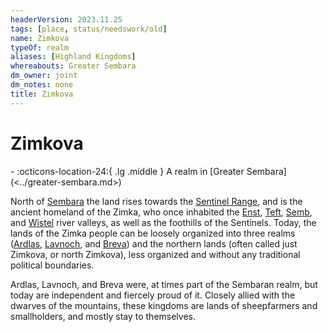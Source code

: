 ```yaml
---
headerVersion: 2023.11.25
tags: [place, status/needswork/old]
name: Zimkova
typeOf: realm
aliases: [Highland Kingdoms]
whereabouts: Greater Sembara
dm_owner: joint
dm_notes: none
title: Zimkova
---
```

# Zimkova
<div class="grid cards ext-narrow-margin ext-one-column" markdown>
-    :octicons-location-24:{ .lg .middle } A realm in [Greater Sembara](<../greater-sembara.md>)  
</div>




North of [Sembara](<../sembara/sembara.md>) the land rises towards the [Sentinel Range](<../../sentinel-range.md>), and is the ancient homeland of the Zimka, who once inhabited the [Enst](<../rivers/wistel-enst-watershed/enst.md>), [Teft](<../rivers/teft.md>), [Semb](<../rivers/semb-watershed/semb.md>), and [Wistel](<../rivers/wistel-enst-watershed/wistel.md>) river valleys, as well as the foothills of the Sentinels. Today, the lands of the Zimka people can be loosely organized into three realms ([Ardlas](<./ardlas.md>), [Lavnoch](<./lavnoch.md>), and [Breva](<./breva.md>)) and the northern lands (often called just Zimkova, or north Zimkova), less organized and without any traditional political boundaries.  

Ardlas, Lavnoch, and Breva were, at times part of the Sembaran realm, but today are independent and fiercely proud of it. Closely allied with the dwarves of the mountains, these kingdoms are lands of sheepfarmers and smallholders, and mostly stay to themselves. 







